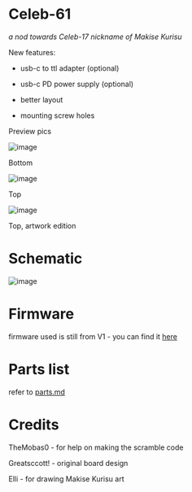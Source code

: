 # Celeb-61 
*a nod towards Celeb-17 nickname of Makise Kurisu*

New features:

* usb-c to ttl adapter (optional)

* usb-c PD power supply (optional)

* better layout

* mounting screw holes


Preview pics 

![image](https://github.com/dzastsed/Celeb-61/assets/63074962/007035d3-43a9-42e4-838b-8ee01c79e414)

Bottom

![image](https://github.com/dzastsed/Celeb-61/assets/63074962/ea5d91ba-3019-463e-9074-f1bb6f952c54)

Top

![image](https://github.com/dzastsed/Celeb-61/assets/63074962/f1b7556f-8dd0-4f89-9f5b-60615c9a27cb)


Top, artwork edition

# Schematic

![image](https://github.com/dzastsed/Celeb-61/assets/63074962/455fe3e2-e6d0-456e-a171-ce1743835597)

# Firmware

firmware used is still from V1 - you can find it [here](https://github.com/dzastsed/CD61-CD66-nixie-clock-v1/tree/main/firmware/NixieClockSketch)


# Parts list

refer to [parts.md](https://github.com/dzastsed/Celeb-61/blob/main/parts.md)

# Credits

TheMobas0 - for help on making the scramble code

Greatsccott! - original board design

Elli - for drawing Makise Kurisu art



